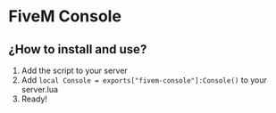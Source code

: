 # FiveM Console

## ¿How to install and use?
1. Add the script to your server
2. Add `local Console = exports["fivem-console"]:Console()` to your server.lua
3. Ready!
